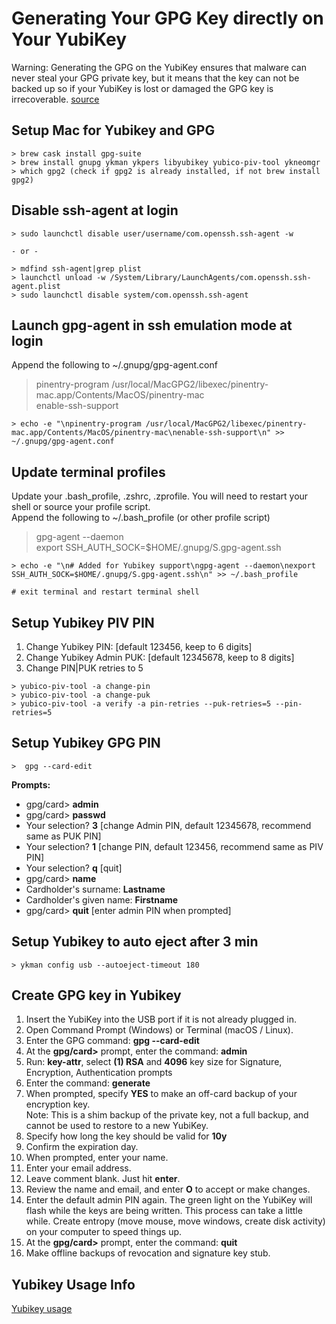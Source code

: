 # Generating Your GPG Key directly on Your YubiKey
Warning: Generating the GPG on the YubiKey ensures that malware can never steal your GPG private key, but it means that the key can not be backed up so if your YubiKey is lost or damaged the GPG key is irrecoverable.  [source](https://support.yubico.com/support/solutions/articles/15000006420-using-your-yubikey-with-openpgp) 



## Setup Mac for Yubikey and GPG

```
> brew cask install gpg-suite
> brew install gnupg ykman ykpers libyubikey yubico-piv-tool ykneomgr
> which gpg2 (check if gpg2 is already installed, if not brew install gpg2)
```


## Disable ssh-agent at login

```
> sudo launchctl disable user/username/com.openssh.ssh-agent -w

- or -

> mdfind ssh-agent|grep plist
> launchctl unload -w /System/Library/LaunchAgents/com.openssh.ssh-agent.plist
> sudo launchctl disable system/com.openssh.ssh-agent
```

## Launch gpg-agent in ssh emulation mode at login
Append the following to ~/.gnupg/gpg-agent.conf  
> pinentry-program /usr/local/MacGPG2/libexec/pinentry-mac.app/Contents/MacOS/pinentry-mac  
> enable-ssh-support  

```
> echo -e "\npinentry-program /usr/local/MacGPG2/libexec/pinentry-mac.app/Contents/MacOS/pinentry-mac\nenable-ssh-support\n" >> ~/.gnupg/gpg-agent.conf
```

## Update terminal profiles
Update your .bash\_profile, .zshrc, .zprofile.  You will need to restart your shell or source your profile script.  
Append the following to ~/.bash\_profile (or other profile script)  
> gpg-agent --daemon  
> export SSH\_AUTH\_SOCK=\$HOME/.gnupg/S.gpg-agent.ssh


```
> echo -e "\n# Added for Yubikey support\ngpg-agent --daemon\nexport SSH_AUTH_SOCK=$HOME/.gnupg/S.gpg-agent.ssh\n" >> ~/.bash_profile

# exit terminal and restart terminal shell
```

## Setup Yubikey PIV PIN
 
1. Change Yubikey PIN: [default 123456, keep to 6 digits]  
2. Change Yubikey Admin PUK: [default 12345678, keep to 8 digits]  
3. Change PIN|PUK retries to 5

```
> yubico-piv-tool -a change-pin
> yubico-piv-tool -a change-puk
> yubico-piv-tool -a verify -a pin-retries --puk-retries=5 --pin-retries=5
```

## Setup Yubikey GPG PIN

```
>  gpg --card-edit
```
**Prompts:**  

* gpg/card> **admin**
* gpg/card> **passwd**  
* Your selection? **3** [change Admin PIN, default 12345678, recommend same as PUK PIN]  
* Your selection? **1** [change PIN, default 123456, recommend same as PIV PIN]  
* Your selection? **q** [quit]  
* gpg/card> **name**  
* Cardholder's surname: **Lastname**  
* Cardholder's given name: **Firstname**  
* gpg/card> **quit** [enter admin PIN when prompted]


## Setup Yubikey to auto eject after 3 min

```
> ykman config usb --autoeject-timeout 180
```


## Create GPG key in Yubikey

1. Insert the YubiKey into the USB port if it is not already plugged in.  
2. Open Command Prompt (Windows) or Terminal (macOS / Linux).  
3. Enter the GPG command: **gpg --card-edit**  
4. At the **gpg/card>** prompt, enter the command: **admin**  
5. Run: **key-attr**, select  **(1) RSA** and **4096** key size for Signature, Encryption, Authentication prompts  
6. Enter the command: **generate**  
7. When prompted, specify **YES** to make an off-card backup of your encryption key.  
Note: This is a shim backup of the private key, not a full backup, and cannot be used to restore to a new YubiKey.  
8. Specify how long the key should be valid for **10y**  
9. Confirm the expiration day. 
10. When prompted, enter your name.
11. Enter your email address.  
12. Leave comment blank. Just hit **enter**.  
13. Review the name and email, and enter **O** to accept or make changes.
14. Enter the default admin PIN again. The green light on the YubiKey will flash while the keys are being written.  This process can take a little while.  Create entropy (move mouse, move windows, create disk activity) on your computer to speed things up.  
15. At the **gpg/card>** prompt, enter the command: **quit**  
16. Make offline backups of revocation and signature key stub.



## Yubikey Usage Info
[Yubikey usage](yubikey_usage.md) 